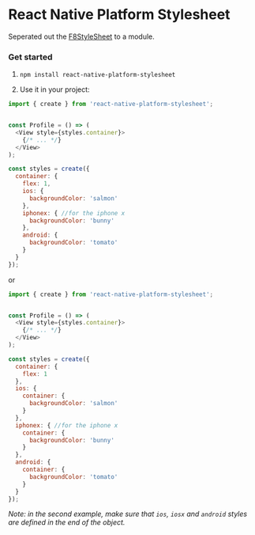 React Native Platform Stylesheet
===

Seperated out the [F8StyleSheet](https://github.com/fbsamples/f8app/blob/master/js/common/F8StyleSheet.js) to a module.

### Get started

1. `npm install react-native-platform-stylesheet`

2. Use it in your project:

  ```js
  import { create } from 'react-native-platform-stylesheet';
  
  
  const Profile = () => (
    <View style={styles.container}>
      {/* ... */}
    </View>
  );
  
  const styles = create({
    container: {
      flex: 1,
      ios: {
        backgroundColor: 'salmon'
      },
      iphonex: { //for the iphone x
        backgroundColor: 'bunny'
      },
      android: {
        backgroundColor: 'tomato'
      }
    }
  });
  ```
  
  or
  
  ```js
  import { create } from 'react-native-platform-stylesheet';
  
  
  const Profile = () => (
    <View style={styles.container}>
      {/* ... */}
    </View>
  );
  
  const styles = create({
    container: {
      flex: 1
    },
    ios: {
      container: {
        backgroundColor: 'salmon'
      }
    },
    iphonex: { //for the iphone x
      container: {
        backgroundColor: 'bunny'
      }
    },
    android: {
      container: {
        backgroundColor: 'tomato'
      }
    }
  });
  ```
  
  *Note: in the second example, make sure that `ios`, `iosx` and `android` styles are defined in the end of the object.*

